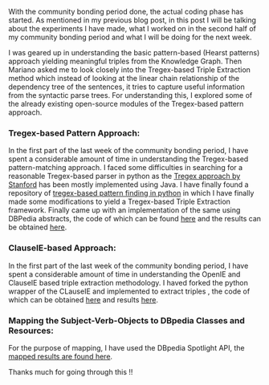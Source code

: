 With the community bonding period done, the actual coding phase has started. As mentioned in my previous blog post, in this post I will be talking about the experiments I have made, what I worked on in the second half of my community bonding period and what I will be doing for the next week.

I was geared up in understanding the basic pattern-based (Hearst patterns) approach yielding meaningful triples from the Knowledge Graph. Then Mariano asked me to look closely into the Tregex-based Triple Extraction method which instead of looking at the linear chain relationship of the dependency tree of the sentences, it tries to capture useful information from the syntactic parse trees. For understanding this, I explored some of the already existing open-source modules of the Tregex-based pattern approach.

### Tregex-based Pattern Approach:

In the first part of the last week of the community bonding period, I have spent a considerable amount of time in understanding the Tregex-based pattern-matching approach. I faced some difficulties in searching for a reasonable Tregex-based parser in python as the [Tregex approach by Stanford](https://nlp.stanford.edu/software/tregex.html) has been mostly implemented using Java. I have finally found a repository of [tregex-based pattern finding in python](https://github.com/szymonlopaciuk/dep_tregex_mod) in which I have finally made some modifications to yield a Tregex-based Triple Extraction framework. Finally came up with an implementation of the same using DBPedia abstracts, the code of which can be found [here](https://github.com/Ishani-Mondal/GSOC2020/tree/master/src) and the results can be obtained [here](https://github.com/Ishani-Mondal/GSOC2020/blob/master/triple_extraction_results/tregex_results.txt).


### ClauseIE-based Approach:

In the first part of the last week of the community bonding period, I have spent a considerable amount of time in understanding the OpenIE and ClauseIE based triple extraction methodology. I haved forked the python wrapper of the CLauseIE and implemented to extract triples , the code of which can be obtained [here](https://github.com/Ishani-Mondal/GSOC2020/tree/master/src) and results [here](https://github.com/Ishani-Mondal/GSOC2020/blob/master/triple_extraction_results/ClauseIE_Results.txt).

### Mapping the Subject-Verb-Objects to DBpedia Classes and Resources:

For the purpose of mapping, I have used the DBpedia Spotlight API, the [mapped results are found here](https://github.com/Ishani-Mondal/GSOC2020/blob/master/triple_extraction_results/Mapped_ClauseIE_results.txt).

Thanks much for going through this !!





